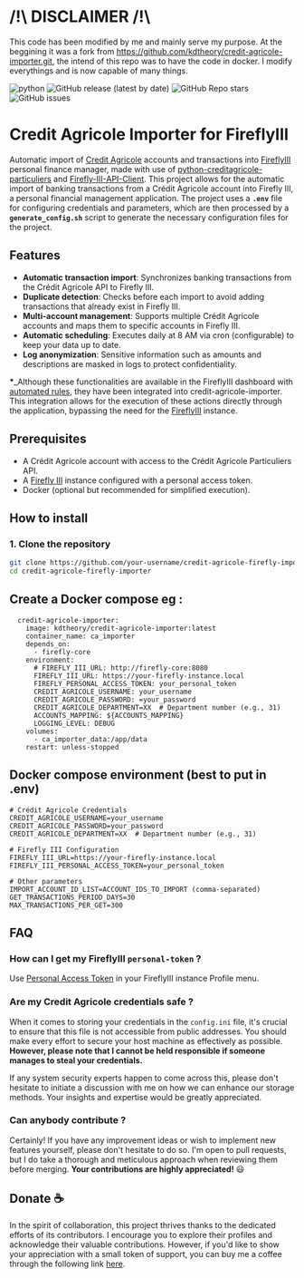 # /!\ DISCLAIMER /!\

This code has been modified by me and mainly serve my purpose. At the beggining it was a fork from https://github.com/kdtheory/credit-agricole-importer.git, the intend of this repo was to have the code in docker. I modify everythings and is now capable of many things.


![python](https://img.shields.io/badge/Python-3776AB?style=flat&logo=python&logoColor=white) 
![GitHub release (latest by date)](https://img.shields.io/github/v/release/kdtheory/credit-agricole-importer?color=brightgreen)
![GitHub Repo stars](https://img.shields.io/github/stars/kdtheory/credit-agricole-importer?color=yellow)
![GitHub issues](https://img.shields.io/github/issues/kdtheory/credit-agricole-importer?color=yellow)

# Credit Agricole Importer for FireflyIII

Automatic import of [Credit Agricole](https://www.credit-agricole.fr/) accounts and transactions into [FireflyIII](https://github.com/firefly-iii/firefly-iii) personal finance manager, 
made with use of [python-creditagricole-particuliers](https://github.com/dmachard/python-creditagricole-particuliers) and [Firefly-III-API-Client](https://github.com/ms32035/firefly-iii-client).
This project allows for the automatic import of banking transactions from a Crédit Agricole account into Firefly III, a personal financial management application. The project uses a **`.env`** file for configuring credentials and parameters, which are then processed by a **`generate_config.sh`** script to generate the necessary configuration files for the project.

## Features
- **Automatic transaction import**: Synchronizes banking transactions from the Crédit Agricole API to Firefly III.
- **Duplicate detection**: Checks before each import to avoid adding transactions that already exist in Firefly III.
- **Multi-account management**: Supports multiple Crédit Agricole accounts and maps them to specific accounts in Firefly III.
- **Automatic scheduling**: Executes daily at 8 AM via cron (configurable) to keep your data up to date.
- **Log anonymization**: Sensitive information such as amounts and descriptions are masked in logs to protect confidentiality.

<b>*</b>_Although these functionalities are available in the FireflyIII dashboard with [automated rules](https://docs.firefly-iii.org/how-to/firefly-iii/features/rules/), they have been integrated into credit-agricole-importer. This integration allows for the execution of these actions directly through the application, bypassing the need for the [FireflyIII](https://github.com/firefly-iii/firefly-iii) instance.

## Prerequisites

- A Crédit Agricole account with access to the Crédit Agricole Particuliers API.
- A [Firefly III](https://www.firefly-iii.org/) instance configured with a personal access token.
- Docker (optional but recommended for simplified execution).


## How to install

### 1. Clone the repository

```bash
git clone https://github.com/your-username/credit-agricole-firefly-importer.git
cd credit-agricole-firefly-importer 
```

## Create a Docker compose eg :
```
  credit-agricole-importer:
    image: kdtheory/credit-agricole-importer:latest
    container_name: ca_importer
    depends_on:
      - firefly-core
    environment:
      # FIREFLY_III_URL: http://firefly-core:8080
      FIREFLY_III_URL: https://your-firefly-instance.local
      FIREFLY_PERSONAL_ACCESS_TOKEN: your_personal_token
      CREDIT_AGRICOLE_USERNAME: your_username
      CREDIT_AGRICOLE_PASSWORD: =your_password
      CREDIT_AGRICOLE_DEPARTMENT=XX  # Department number (e.g., 31)
      ACCOUNTS_MAPPING: ${ACCOUNTS_MAPPING}
      LOGGING_LEVEL: DEBUG
    volumes:
      - ca_importer_data:/app/data
    restart: unless-stopped
```


## Docker compose environment (best to put in .env)
```
# Crédit Agricole Credentials
CREDIT_AGRICOLE_USERNAME=your_username
CREDIT_AGRICOLE_PASSWORD=your_password
CREDIT_AGRICOLE_DEPARTMENT=XX  # Department number (e.g., 31)

# Firefly III Configuration
FIREFLY_III_URL=https://your-firefly-instance.local
FIREFLY_III_PERSONAL_ACCESS_TOKEN=your_personal_token

# Other parameters
IMPORT_ACCOUNT_ID_LIST=ACCOUNT_IDS_TO_IMPORT (comma-separated)
GET_TRANSACTIONS_PERIOD_DAYS=30
MAX_TRANSACTIONS_PER_GET=300
```

## FAQ

### How can I get my FireflyIII `personal-token` ?

Use [Personal Access Token](https://docs.firefly-iii.org/how-to/firefly-iii/features/api/#personal-access-token_1) in your FireflyIII instance Profile menu.

### Are my Credit Agricole credentials safe ?

When it comes to storing your credentials in the ```config.ini``` file, it's crucial to ensure that this file is not accessible from public addresses. You should make every effort to secure your host machine as effectively as possible. **However, please note that I cannot be held responsible if someone manages to steal your credentials.** 

If any system security experts happen to come across this, please don't hesitate to initiate a discussion with me on how we can enhance our storage methods. Your insights and expertise would be greatly appreciated.

### Can anybody contribute ?

Certainly! If you have any improvement ideas or wish to implement new features yourself, please don't hesitate to do so. I'm open to pull requests, but I do take a thorough and meticulous approach when reviewing them before merging. **Your contributions are highly appreciated!** 😃

## Donate ☕

In the spirit of collaboration, this project thrives thanks to the dedicated efforts of its contributors. I encourage you to explore their profiles and acknowledge their valuable contributions. However, if you'd like to show your appreciation with a small token of support, you can buy me a coffee through the following link  [here](https://www.paypal.com/donate/?hosted_button_id=JK6FX89RB8K5Y).
